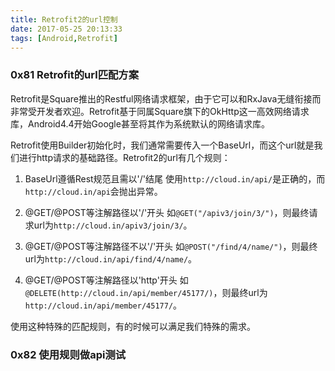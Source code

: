 ```yaml
---
title: Retrofit2的url控制
date: 2017-05-25 20:13:33
tags: [Android,Retrofit]
---
```


### 0x81 Retrofit的url匹配方案
Retrofit是Square推出的Restful网络请求框架，由于它可以和RxJava无缝衔接而非常受开发者欢迎。Retrofit基于同属Square旗下的OkHttp这一高效网络请求库，Android4.4开始Google甚至将其作为系统默认的网络请求库。

Retrofit使用Builder初始化时，我们通常需要传入一个BaseUrl，而这个url就是我们进行http请求的基础路径。Retrofit2的url有几个规则：

1. BaseUrl遵循Rest规范且需以'/'结尾
    使用`http://cloud.in/api/`是正确的，而`http://cloud.in/api`会抛出异常。

2. @GET/@POST等注解路径以'/'开头
    如`@GET("/apiv3/join/3/")`，则最终请求url为`http://cloud.in/apiv3/join/3/`。

3. @GET/@POST等注解路径不以'/'开头
    如`@POST("/find/4/name/")`，则最终url为`http://cloud.in/api/find/4/name/`。

4.  @GET/@POST等注解路径以'http'开头
    如`@DELETE(http://cloud.in/api/member/45177/)`，则最终url为`http://cloud.in/api/member/45177/`。

使用这种特殊的匹配规则，有的时候可以满足我们特殊的需求。

### 0x82 使用规则做api测试
